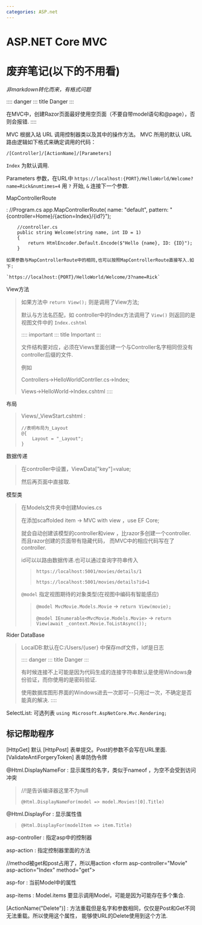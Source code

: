 ```yaml
---
categories: ASP.net
---
```


# ASP.NET Core MVC





























































# 废弃笔记(以下的不用看)

*非markdown转化而来，有格式问题*

:::: danger
::: title
Danger
:::

在MVC中，创建Razor页面最好使用空页面（不要自带model语句和@page），否则会报错.
::::

MVC 根据入站 URL 调用控制器类以及其中的操作方法。 MVC 所用的默认 URL
路由逻辑如下格式来确定调用的代码：

`/[Controller]/[ActionName]/[Parameters]`

`Index` 为默认调用.

Parameters 参数，在URL中
`https://localhost:{PORT}/HelloWorld/Welcome?name=Rick&numtimes=4` 用
`?` 开始, `&` 连接下一个参数.

MapControllerRoute

:   //Program.cs
        app.MapControllerRoute(
            name: "default",
            pattern: "{controller=Home}/{action=Index}/{id?}");

        //controller.cs
        public string Welcome(string name, int ID = 1)
        {
            return HtmlEncoder.Default.Encode($"Hello {name}, ID: {ID}");
        }

    如果参数与MapControllerRoute中的相同,也可以按照MapControllerRoute直接写入.如下:

    `https://localhost:{PORT}/HelloWorld/Welcome/3?name=Rick`

View方法

> 如果方法中 `return View();` 则是调用了View方法;
>
> 默认与方法名匹配，如 controller中的Index方法调用了 `View()`
> 则返回的是视图文件中的 `Index.cshtml`
>
> :::: important
> ::: title
> Important
> :::
>
> 文件结构要对应，必须在Views里面创建一个与Controller名字相同但没有controller后缀的文件.
>
> 例如
>
> Controllers-\>HelloWorldContrller.cs-\>Index;
>
> Views-\>HelloWorld-\>Index.cshtml
> ::::

布局

> Views/\_ViewStart.cshtml :
>
>     //表明布局为_Layout
>     @{
>         Layout = "_Layout";
>     }

数据传递

> 在controller中设置，ViewData\[\"key\"\]=value;
>
> 然后再页面中直接取.

模型类

> 在Models文件夹中创建Movies.cs
>
> 在添加scaffolded item -\> MVC with view ，use EF Core;
>
> 就会自动创建该模型的controller和view ，比razor多创建一个controller.
> 而且razor创建的页面带有隐藏代码， 而MVC中的相应代码写在了controller.
>
> id可以以路由数据传递.也可以通过查询字符串传入
>
> > `https://localhost:5001/movies/details/1`
> >
> > `https://localhost:5001/movies/details?id=1`
>
> `@model` 指定视图期待的对象类型(在视图中编码有智能感应)
>
> > `@model MvcMovie.Models.Movie` -\> `return View(movie);`
> >
> > `@model IEnumerable<MvcMovie.Models.Movie>` -\>
> > `return View(await _context.Movie.ToListAsync());`

Rider DataBase

> LocalDB:默认在C:/Users/{user} 中保存mdf文件，ldf是日志
>
> :::: danger
> ::: title
> Danger
> :::
>
> 有时候连接不上可能是因为代码生成的连接字符串默认是使用Windows身份验证，而你使用的是密码验证.
>
> 使用数据库图形界面的Windows进去一次即可\--只用过一次，不确定是否能真的解决.
> ::::

SelectList: 可选列表 `using Microsoft.AspNetCore.Mvc.Rendering;`

## 标记帮助程序

\[HttpGet\] 默认 \[HttpPost\] 表单提交。Post的参数不会写在URL里面.
\[ValidateAntiForgeryToken\] 表单防伪令牌

\@Html.DisplayNameFor : 显示属性的名字，类似于nameof
，为空不会受到访问冲突

> //!是告诉编译器这里不为null
>
> `@Html.DisplayNameFor(model => model.Movies![0].Title)`

\@Html.DisplayFor : 显示属性值

> `@Html.DisplayFor(modelItem => item.Title)`

asp-controller : 指定asp中的控制器

asp-action : 指定控制器里面的方法

//method被get和post占用了，所以用action \<form asp-controller=\"Movie\"
asp-action=\"Index\" method=\"get\"\>

asp-for : 当前Model中的属性

asp-items : Model.items 要显示调用Model，可能是因为可能存在多个集合.

\[ActionName(\"Delete\")\] :
方法重载但是名字和参数相同，仅仅是Post和Get不同无法重载。所以使用这个属性，
能够使URL的Delete使用到这个方法.
